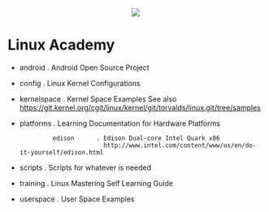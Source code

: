 

<center><img src="https://upload.wikimedia.org/wikipedia/commons/thumb/3/35/Tux.svg/512px-Tux.svg.png"></center>

Linux Academy
==

- android      . Android Open Source Project
- config       . Linux Kernel Configurations
- kernelspace  . Kernel Space Examples
                 See also https://git.kernel.org/cgit/linux/kernel/git/torvalds/linux.git/tree/samples
- platforms    . Learning Documentation for Hardware Platforms

               edison      . Edison Dual-core Intel Quark x86
                             http://www.intel.com/content/www/us/en/do-it-yourself/edison.html

- scripts      . Scripts for whatever is needed
- training     . Linux Mastering Self Learning Guide
- userspace    . User Space Examples



